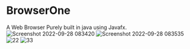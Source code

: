 # BrowserOne
A Web Browser Purely built in java using Javafx.
![Screenshot 2022-09-28 083420](https://user-images.githubusercontent.com/89383192/192680216-8a05d22d-7926-4938-afe8-42063f1c3e05.png)
![Screenshot 2022-09-28 083535](https://user-images.githubusercontent.com/89383192/192680224-07cef686-1f93-40fb-a40a-18947036feff.png)
![22](https://user-images.githubusercontent.com/89383192/192680228-e0b793da-0724-4fda-ae3a-b94dd3936b64.png)
![33](https://user-images.githubusercontent.com/89383192/192680234-35d86fa8-b976-4c8b-a4e4-2ca473873ea4.png)
